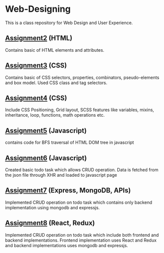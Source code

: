 # Web-Designing

This is a class repository for Web Design and User Experience.

## [Assignment2](https://github.com/nitr-dimple/Learning-Web-Designing-and-User-Experience/tree/main/Assignment2) (HTML)

Contains basic of HTML elements and attributes.

## [Assignment3](https://github.com/nitr-dimple/Learning-Web-Designing-and-User-Experience/tree/main/Assignment3) (CSS)

Contains basic of CSS selectors, properties, combinators, pseudo-elements and box model. Used CSS class and tag selectors.

## [Assignment4](https://github.com/nitr-dimple/Learning-Web-Designing-and-User-Experience/tree/main/Assignment4) (CSS)

Include CSS Positioning, Grid layout, SCSS features like variables, mixins, inheritance, loop, functions, math operations etc.

## [Assignment5](https://github.com/nitr-dimple/Learning-Web-Designing-and-User-Experience/tree/main/Assignment5) (Javascript)

contains code for BFS traversal of HTML DOM tree in javascript

## [Assignment6](https://github.com/nitr-dimple/Learning-Web-Designing-and-User-Experience/tree/main/Assignment6) (Javascript)

Created basic todo task which allows CRUD operation. Data is fetched from the json file through XHR and loaded to javascript page

## [Assignment7](https://github.com/nitr-dimple/Learning-Web-Designing-and-User-Experience/tree/main/Assignment7) (Express, MongoDB, APIs)

Implemented CRUD operation on todo task which contains only backend implementation using mongodb and expressjs.

## [Assignment8](https://github.com/nitr-dimple/Learning-Web-Designing-and-User-Experience/tree/main/Assignment8) (React, Redux)

Implemented CRUD operation on todo task which include both frontend and backend implementations. Frontend implementation uses React and Redux and backend implementations uses mongodb and expressjs.

